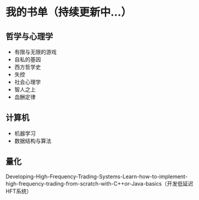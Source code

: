 # 我的书单（持续更新中...）

## 哲学与心理学
- 有限与无限的游戏
- 自私的基因
- 西方哲学史
- 失控
- 社会心理学
- 智人之上
- 血酬定律

## 计算机
- 机器学习
- 数据结构与算法

## 量化
Developing-High-Frequency-Trading-Systems-Learn-how-to-implement-high-frequency-trading-from-scratch-with-C++or-Java-basics（开发低延迟HFT系统）
